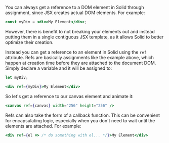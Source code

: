 You can always get a reference to a DOM element in Solid through assignment, since JSX creates actual DOM elements. For example:

```jsx
const myDiv = <div>My Element</div>;
```

However, there is benefit to not breaking your elements out and instead putting them in a single contiguous JSX template, as it allows Solid to better optimize their creation.

Instead you can get a reference to an element in Solid using the `ref` attribute. Refs are basically assignments like the example above, which happen at creation time before they are attached to the document DOM. Simply declare a variable and it will be assigned to:

```jsx
let myDiv;

<div ref={myDiv}>My Element</div>
```

So let's get a reference to our canvas element and animate it:

```jsx
<canvas ref={canvas} width="256" height="256" />
```

Refs can also take the form of a callback function. This can be convenient for encapsulating logic, especially when you don't need to wait until the elements are attached. For example:

```jsx
<div ref={el => /* do something with el... */}>My Element</div>
```
